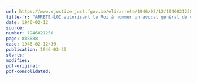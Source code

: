 ```yaml
---
url: https://www.ejustice.just.fgov.be/eli/arrete/1946/02/12/1946021258/justel
title-fr: "ARRETE-LOI autorisant le Roi à nommer un avocat général de complément à la Cour de cassation"
date: 1946-02-12
source:
number: 1946021258
page: 888888
case: 1946-02-12/39
publication: 1946-03-25
starts:
modifies:
pdf-original:
pdf-consolidated:
---
```



